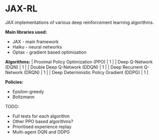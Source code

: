# JAX-RL
JAX implementations of various deep reinforcement learning algorithms.

**Main libraries used:**
* JAX - main framework
* Haiku - neural networks
* Optax - gradient based optimisation

**Algorithms:**
| Proximal Policy Optimization (PPO) | 1 |
| Deep Q-Network (DQN) | 1 |
| Double Deep Q-Network (DDQN) | 1 |
| Deep Recurrent Q-Network (DRQN) | 1 |
| Deep Deterministic Policy Gradient (DDPG) | 1 |

**Policies:**
* Epsilon-greedy
* Boltzmann

TODO:
* Full tests for each algorithm
* Other PPO based algorithms?
* Prioritised experience replay
* Multi-agent DQN and DDPG
